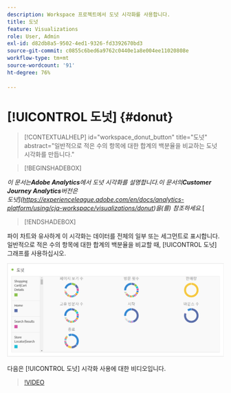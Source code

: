 ```yaml
---
description: Workspace 프로젝트에서 도넛 시각화를 사용합니다.
title: 도넛
feature: Visualizations
role: User, Admin
exl-id: d82db8a5-9502-4ed1-9326-fd3392670bd3
source-git-commit: c0855c6bed6a9762c0440e1a8e004ee11020808e
workflow-type: tm+mt
source-wordcount: '91'
ht-degree: 76%

---
```


# [!UICONTROL 도넛] {#donut}

<!-- markdownlint-disable MD034 -->

>[!CONTEXTUALHELP]
>id="workspace_donut_button"
>title="도넛"
>abstract="일반적으로 적은 수의 항목에 대한 합계의 백분율을 비교하는 도넛 시각화를 만듭니다."

<!-- markdownlint-enable MD034 -->


>[!BEGINSHADEBOX]

*이 문서는&#x200B;**Adobe Analytics**에서 도넛 시각화를 설명합니다.이 문서의&#x200B;**Customer Journey Analytics**버전은 <br/>도넛](https://experienceleague.adobe.com/en/docs/analytics-platform/using/cja-workspace/visualizations/donut)을(를) 참조하세요.*[

>[!ENDSHADEBOX]

파이 차트와 유사하게 이 시각화는 데이터를 전체의 일부 또는 세그먼트로 표시합니다. 일반적으로 적은 수의 항목에 대한 합계의 백분율을 비교할 때, [!UICONTROL 도넛] 그래프를 사용하십시오.

![](assets/donut.png)

다음은 [!UICONTROL 도넛] 시각화 사용에 대한 비디오입니다.

>[!VIDEO](https://video.tv.adobe.com/v/334309/?quality=12)

